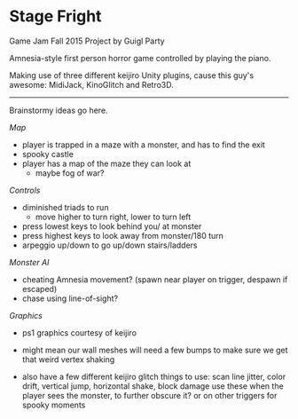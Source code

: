 # Stage Fright
Game Jam Fall 2015 Project by Guigl Party

Amnesia-style first person horror game controlled by playing the piano.

Making use of three different keijiro Unity plugins, cause this guy's awesome: MidiJack, KinoGlitch and Retro3D.

-----------------------

Brainstormy ideas go here.

*Map*
- player is trapped in a maze with a monster, and has to find the exit
- spooky castle
- player has a map of the maze they can look at
	- maybe fog of war?

*Controls*
- diminished triads to run
	- move higher to turn right, lower to turn left
- press lowest keys to look behind you/ at monster
- press highest keys to look away from monster/180 turn
- arpeggio up/down to go up/down stairs/ladders

*Monster AI*
- cheating Amnesia movement? (spawn near player on trigger, despawn if escaped)
- chase using line-of-sight?


*Graphics*
- ps1 graphics courtesy of keijiro
- might mean our wall meshes will need a few bumps to make sure we get that weird vertex shaking

- also have a few different keijiro glitch things to use:
	scan line jitter, color drift, vertical jump, horizontal shake, block damage
	use these when the player sees the monster, to further obscure it?
	or on other triggers for spooky moments
	
